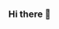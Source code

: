 ### Hi there 👋

<!--
**OmkarPro/OmkarPro** is a ✨ _special_ ✨ repository because its `README.md` (this file) appears on your GitHub profile.

Here are some ideas to get you started:

- 🌱 I’m currently learning Machine Learning Techniques
- Machine Learning Wizard ![image](https://user-images.githubusercontent.com/75207168/124494051-00228680-ddd4-11eb-8b42-8ea0cbdd23f3.png)

-->
